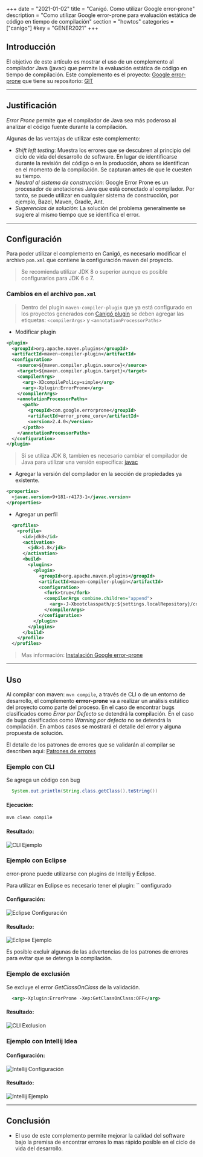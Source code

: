 +++
date        = "2021-01-02"
title       = "Canigó. Como utilizar Google error-prone"
description = "Como utilizar Google error-prone para evaluación estática de código en tiempo de compilación"
section     = "howtos"
categories  = ["canigo"]
#key         = "GENER2021"
+++


## Introducción

El objetivo de este artículo es mostrar el uso de un complemento al compilador Java (javac) que permite la evaluación estática de código en tiempo de compilación. Este complemento es el proyecto: [Google error-prone](https://errorprone.info/) que tiene su repositorio: [GIT](https://github.com/google/error-prone)

---
## Justificación

_Error Prone_ permite que el compilador de Java sea más poderoso al analizar el código fuente durante la compilación. 

Algunas de las ventajas de utilizar este complemento:

 * _Shift left testing_: Muestra los errores que se descubren al principio del ciclo de vida del desarrollo de software. En lugar de identificarse durante la revisión del código o en la producción, ahora se identifican en el momento de la compilación. Se capturan antes de que le cuesten su tiempo.
 * _Neutral al sistema de construcción_: Google Error Prone es un procesador de anotaciones Java que está conectado al compilador. Por tanto, se puede utilizar en cualquier sistema de construcción, por ejemplo, Bazel, Maven, Gradle, Ant.
 * _Sugerencias de solución_: La solución del problema generalmente se sugiere al mismo tiempo que se identifica el error.

---
## Configuración

Para poder utilizar el complemento en Canigó, es necesario modificar el archivo `pom.xml` que contiene la configuración maven del proyecto. 

> Se recomienda utilizar JDK 8 o superior aunque es posible configurarlos para JDK 6 o 7.

### Cambios en el archivo `pom.xml`

> Dentro del plugin `maven-compiler-plugin` que ya está configurado en los proyectos generados con [Canigó plugin](https://canigo.ctti.gencat.cat/canigo/entorn-desenvolupament/) se deben agregar las etiquetas: `<compilerArgs>` y `<annotationProcessorPaths>`

 * Modificar plugin

```xml
<plugin>
  <groupId>org.apache.maven.plugins</groupId>
  <artifactId>maven-compiler-plugin</artifactId>
  <configuration>
    <source>${maven.compiler.plugin.source}</source>
    <target>${maven.compiler.plugin.target}</target>
    <compilerArgs>
      <arg>-XDcompilePolicy=simple</arg>
      <arg>-Xplugin:ErrorProne</arg>
    </compilerArgs>
    <annotationProcessorPaths>
      <path>
        <groupId>com.google.errorprone</groupId>
        <artifactId>error_prone_core</artifactId>
        <version>2.4.0</version>
      </path>>
    </annotationProcessorPaths>
  </configuration>
</plugin>
```

> Sí se utiliza JDK 8, tambien es necesario cambiar el compilador de Java para utilizar una versión específica: [javac](github.com/google/error-prone-javac)

 * Agregar la versión del compilador en la sección de propiedades ya existente.

```xml
<properties>
  <javac.version>9+181-r4173-1</javac.version>
</properties>
```

 * Agregar un perfil

```xml
  <profiles>
    <profile>
      <id>jdk8</id>
      <activation>
        <jdk>1.8</jdk>
      </activation>
      <build>
        <plugins>
          <plugin>
            <groupId>org.apache.maven.plugins</groupId>
            <artifactId>maven-compiler-plugin</artifactId>
            <configuration>
              <fork>true</fork>
              <compilerArgs combine.children="append">
                <arg>-J-Xbootclasspath/p:${settings.localRepository}/com/google/errorprone/javac/${javac.version}/javac-${javac.version}.jar</arg>
              </compilerArgs>
            </configuration>
          </plugin>
        </plugins>
      </build>
    </profile>
  </profiles>
```

> Mas información: [Instalación Google error-prone](https://errorprone.info/docs/installation)

---
## Uso

Al compilar con maven: `mvn compile`, a través de CLI o de un entorno de desarrollo, el complemento **errror-prone** va a realizar un análisis estático del proyecto como parte del proceso. En el caso de encontrar bugs clasificados como _Error por Defecto_ se detendrá la compilación. En el caso de bugs clasificados como _Warning por defecto_ no se detendrá la compilación. En ambos casos se mostrará el detalle del error y alguna propuesta de solución.

El detalle de los patrones de errores que se validarán al compilar se describen aqui: [Patrones de errores](https://errorprone.info/bugpatterns)

### Ejemplo con CLI

Se agrega un código con bug

```java
  System.out.println(String.class.getClass().toString())
```

#### Ejecución:

```sh
mvn clean compile
```

#### Resultado:

![CLI Ejemplo](/images/howtos/2021-01-02_error_prone_cli_example1.gif)

### Ejemplo con Eclipse

error-prone puede utilizarse con plugins de Intellij y Eclipse. 

Para utilizar en Eclipse es necesario tener el plugin: `` configurado

####  Configuración:

![Eclipse Configuración](/images/howtos/2021-01-02_error_prone_ide_conf.gif)

#### Resultado:

![Eclipse Ejemplo](/images/howtos/2021-01-02_error_prone_ide_example.gif)


Es posible excluir algunas de las advertencias de los patrones de errores para evitar que se detenga la compilación.

### Ejemplo de exclusión

Se excluye el error _GetClassOnClass_ de la validación.

```xml
  <arg>-Xplugin:ErrorProne -Xep:GetClassOnClass:OFF</arg>
```

#### Resultado:

![CLI Exclusion](/images/howtos/2021-01-02_error_prone_cli_exclusion.gif)

### Ejemplo con Intellij Idea

####  Configuración:

![Intellij Configuración](/images/howtos/2021-01-02_error_prone_ide_conf2.gif)

#### Resultado:

![Intellij Ejemplo](/images/howtos/2021-01-02_error_prone_ide_example2.gif)


---
## Conclusión

 * El uso de este complemento permite mejorar la calidad del software bajo la premisa de encontrar errores lo mas rápido posible en el ciclo de vida del desarrollo. 
